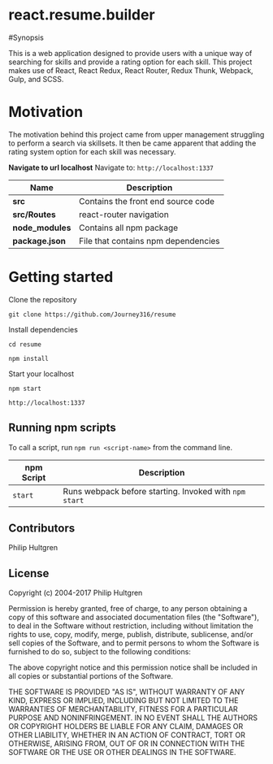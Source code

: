 # react.resume.builder

#Synopsis

This is a web application designed to provide users with a unique way of searching for skills and provide a rating option for each skill. This project makes use of React, React Redux, React Router, Redux Thunk, Webpack, Gulp, and SCSS.

# Motivation

The motivation behind this project came from upper management struggling to perform a search via skillsets.  It then be came apparent that adding the rating system option for each skill was necessary.  


**Navigate to url localhost**
Navigate to: `http://localhost:1337`


| Name | Description |
| ------------------------ | --------------------------------------------------------------------------------------------- |
| **src**                  | Contains the front end source code                
| **src/Routes**           | react-router navigation |
| **node_modules**         | Contains all npm package |
| **package.json**         | File that contains npm dependencies |

# Getting started
Clone the repository
```
git clone https://github.com/Journey316/resume
```

Install dependencies
```
cd resume
```
```
npm install
```

Start your localhost

```
npm start
```

```
http://localhost:1337
```

## Running npm scripts
To call a script, run `npm run <script-name>` from the command line.

| npm Script| Description |
| ------------------------- | ------------------------------------------------------------------------------------------------- |
| `start`                   | Runs webpack before starting. Invoked with `npm start`                    |


## Contributors

Philip Hultgren

## License

Copyright (c) 2004-2017 Philip Hultgren

Permission is hereby granted, free of charge, to any person obtaining
a copy of this software and associated documentation files (the
"Software"), to deal in the Software without restriction, including
without limitation the rights to use, copy, modify, merge, publish,
distribute, sublicense, and/or sell copies of the Software, and to
permit persons to whom the Software is furnished to do so, subject to
the following conditions:

The above copyright notice and this permission notice shall be
included in all copies or substantial portions of the Software.

THE SOFTWARE IS PROVIDED "AS IS", WITHOUT WARRANTY OF ANY KIND,
EXPRESS OR IMPLIED, INCLUDING BUT NOT LIMITED TO THE WARRANTIES OF
MERCHANTABILITY, FITNESS FOR A PARTICULAR PURPOSE AND
NONINFRINGEMENT. IN NO EVENT SHALL THE AUTHORS OR COPYRIGHT HOLDERS BE
LIABLE FOR ANY CLAIM, DAMAGES OR OTHER LIABILITY, WHETHER IN AN ACTION
OF CONTRACT, TORT OR OTHERWISE, ARISING FROM, OUT OF OR IN CONNECTION
WITH THE SOFTWARE OR THE USE OR OTHER DEALINGS IN THE SOFTWARE.
